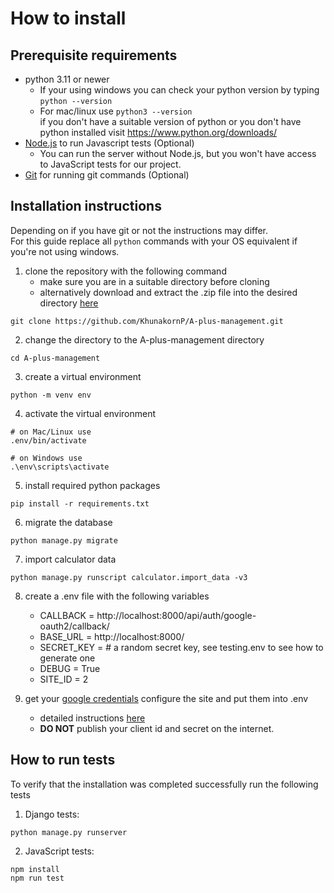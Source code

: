 # How to install

## Prerequisite requirements

- python 3.11 or newer
  - If your using windows you can check your python version by typing ```python --version```
  - For mac/linux use ```python3 --version``` <br>
  if you don't have a suitable version of python or you don't have python
  installed visit https://www.python.org/downloads/
- [Node.js](https://nodejs.org/en) to run Javascript tests (Optional)
  - You can run the server without Node.js, but you won't have access to JavaScript tests for our project.
- [Git](https://git-scm.com/downloads) for running git commands (Optional)<br>

## Installation instructions
Depending on if you have git or not the instructions may differ. \
For this guide replace all `python` commands with your OS equivalent if you're
not using windows.

1. clone the repository with the following command
    - make sure you are in a suitable directory before cloning
    - alternatively download and extract the .zip file into the desired directory
   [here](https://github.com/KhunakornP/A-plus-management/releases)
```
git clone https://github.com/KhunakornP/A-plus-management.git
```

2. change the directory to the A-plus-management directory
```
cd A-plus-management
```

3. create a virtual environment
```
python -m venv env
```

4. activate the virtual environment
```
# on Mac/Linux use
.env/bin/activate

# on Windows use
.\env\scripts\activate
```

5. install required python packages
```
pip install -r requirements.txt
```

6. migrate the database
```
python manage.py migrate
```

7. import calculator data

```
python manage.py runscript calculator.import_data -v3
```

8. create a .env file with the following variables <br>
    - CALLBACK = http://localhost:8000/api/auth/google-oauth2/callback/
    - BASE_URL = http://localhost:8000/
    - SECRET_KEY = # a random secret key, see testing.env to see how to generate one
    - DEBUG = True
    - SITE_ID = 2

9. get your [google credentials](https://support.google.com/cloud/answer/6158849?hl=en) configure the site and put them into .env
    - detailed instructions [here](google_auth_setup_guide.md#Setting-up-Google-OAuth-2.0)
    - **DO NOT** publish your client id and secret on the internet.

## How to run tests
To verify that the installation was completed successfully run the following tests
1. Django tests:
  ```
  python manage.py runserver
  ```
2. JavaScript tests:
  ```
  npm install
  npm run test
  ```